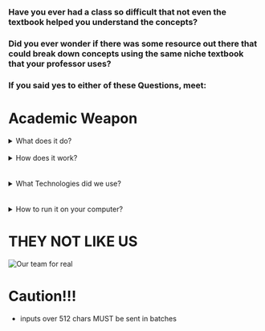 ### Have you ever had a class so difficult that not even the textbook helped you understand the concepts? 
### Did you ever wonder if there was some resource out there that could break down concepts using the same niche textbook that your professor uses?

### If you said yes to either of these Questions, meet:

# Academic Weapon


<details>
<summary>What does it do? </summary>
Academic Weapon allows users/students to upload their specific class resources such as textbooks, previous homeworks, and even previous exams so that our AI Application can parse through all of the information, vectorize it, and then assist the user. If the question is out of the scope of the vectorized resources, our AI can also web scrape using the BING API in order to gather additional information.
 <br>
 <br>
  # Uses 
<br>
  - Can answer questions such as "what is an eigen vector?"<br>
  - Can create and solve practice problems with the user<br>
  - Can teach topics from the textbook or even out of the scope of the textbook using web scraping!<br>
<br>

</details>

<br>

<details>
<summary>How does it work? </summary>
## Visualization:
User queries something 
&darr

- file `chroma.py` contains all vector database related functions
- it vectories all inputs, queries it against the database and returns `n` relevant data points (max 512 chars)
- this data is sent to GPT to be included as context for the user's prompt
</details>
<br>
<br>
<details>
<summary> What Technologies did we use? </summary>
<li> 
</li>
</details>
<br>
<br>
<details>
<summary> How to run it on your computer? </summary>
### Make sure your computer has these minimum requirements
<li> Atleast 8 Gigs of Ram, preferrably 16
<li> Python 3.10
<li> An open mind!
<br>
### Now to run it, you have to 
 1. Fork the repo onto your computer
 2. Open up a virtual environment 
 3. ```pip install -r requirements.txt```
 4. ```python llama.py```

</details>

# THEY NOT LIKE US 
![Our team for real](https://tenor.com/view/kendrick-lamar-god-is-gangsta-u-ahhh-scream-gif-6349874768192364613.gif)

# Caution!!!
- inputs over 512 chars MUST be sent in batches 




